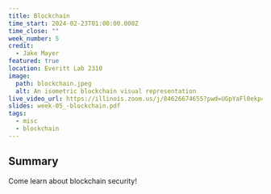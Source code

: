 ```yaml
---
title: Blockchain
time_start: 2024-02-23T01:00:00.000Z
time_close: ""
week_number: 5
credit:
  - Jake Mayer
featured: true
location: Everitt Lab 2310
image:
  path: blockchain.jpeg
  alt: An isometric blockchain visual representation
live_video_url: https://illinois.zoom.us/j/84626674655?pwd=UGpYaFl0ekp4bUNnYTZkbzIvSEFhZz09
slides: week-05_-blockchain.pdf
tags:
  - misc
  - blockchain
---
```

## Summary

Come learn about blockchain security!